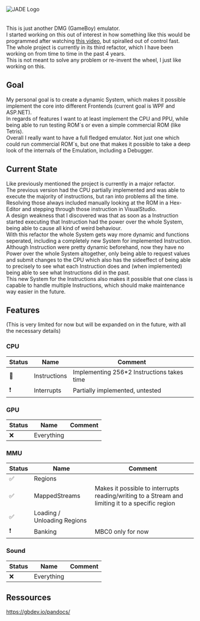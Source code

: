 ![JADE Logo](https://user-images.githubusercontent.com/3627916/162974413-7de6a7b1-2540-4c2d-b275-ea4382ec0f8c.png)<br />
<br /><br />
This is just another DMG (GameBoy) emulator.<br />
I started working on this out of interest in how something like this would be programmed after watching [this video](https://www.youtube.com/watch?v=HyzD8pNlpwI "this video"), but spiralled out of control fast.<br />
The whole project is currently in its third refactor, which I have been working on from time to time in the past 4 years.<br />
This is not meant to solve any problem or re-invent the wheel, I just like working on this.<br />

## Goal
My personal goal is to create a dynamic System, which makes it possible implement the core into different Frontends (current goal is WPF and ASP.NET).<br />
In regards of features I want to at least implement the CPU and PPU, while being able to run testing ROM´s or even a simple commercial ROM (like Tetris).<br />
Overall I really want to have a full fledged emulator. Not just one which could run commercial ROM´s, but one that makes it possible to take a deep look of the internals of the Emulation, including a Debugger.<br />

## Current State
Like previously mentioned the project is currently in a major refactor.<br />
The previous version had the CPU partially implemented and was able to execute the majority of instructions, but ran into problems all the time. <br />
Resolving those always included manually looking at the ROM in a Hex-Editor and stepping through those instruction in VisualStudio. <br />
A design weakness that I discovered was that as soon as a Instruction started executing that Instruction had the power over the whole System, being able to cause all kind of weird behaviour.<br />
With this refactor the whole System gets way more dynamic and functions seperated, including a completely new System for implemented Instruction. <br />
Although Instruction were pretty dynamic beforehand, now they have no Power over the whole System altogether, only being able to request values and submit changes to the CPU which also has the sideeffect of being able to precisely to see what each Instruction does and (when implemented) being able to see what Instructions did in the past.<br />
This new System for the Instructions also makes it possible that one class is capable to handle multiple Instructions, which should make maintenance way easier in the future.<br />

## Features
(This is very limited for now but will be expanded on in the future, with all the necessary details)

### CPU
| Status | Name | Comment |
| ------------ | ------------ | ------------ |
| :construction: | Instructions | Implementing 256*2 Instructions takes time |
| :heavy_exclamation_mark: | Interrupts | Partially implemented, untested |

### GPU
| Status | Name | Comment |
| ------------ | ------------ | ------------ |
| :x: | Everything |   |

### MMU
| Status | Name | Comment |
| ------------ | ------------ | ------------ |
| :white_check_mark: | Regions |  |
| :white_check_mark: | MappedStreams | Makes it possible to interrupts reading/writing to a Stream and limiting it to a specific region
| :white_check_mark: | Loading / Unloading Regions |  |
| :heavy_exclamation_mark: | Banking | MBC0 only for now

### Sound
| Status | Name | Comment |
| ------------ | ------------ | ------------ |
| :x: | Everything |   |

## Ressources
https://gbdev.io/pandocs/
